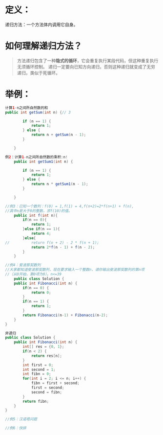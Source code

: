 # 定义：
递归方法：一个方法体内调用它自身。
# 如何理解递归方法？
> 方法递归包含了一种**隐式的循环**，它会重复执行某段代码，但这种重复执行无须循环控制。
> 递归一定要向已知方向递归，否则这种递归就变成了无穷递归，类似于死循环。
# 举例：
```java
计算1-n之间所自然数的和
public int getSum(int n) {// 3

		if (n == 1) {
			return 1;
		} else {
			return n + getSum(n - 1);
		}

	}


```
```java
例2：计算1-n之间所自然数的乘积:n!
	public int getSum1(int n) {

		if (n == 1) {
			return 1;
		} else {
			return n * getSum1(n - 1);
		}

	}
```
```java
//例3：已知一个数列：f(0) = 1,f(1) = 4,f(n+2)=2*f(n+1) + f(n),
//其中n是大于0的整数，求f(10)的值。
	public int f(int n){
		if(n == 0){
			return 1;
		}else if(n == 1){
			return 4;
		}else{
//			return f(n + 2) - 2 * f(n + 1);
			return 2*f(n - 1) + f(n - 2);
		}
	}
```
```java
//例4：斐波那契数列
//大家都知道斐波那契数列，现在要求输入一个整数n，请你输出斐波那契数列的第n项
//（从0开始，第0项为0）。n<=39
	public class Solution {
    public int Fibonacci(int n) {
        if(n == 0) {
            return 0;
        }
        if(n == 1) {
            return 1;
        }
        return Fibonacci(n-1) + Fibonacci(n-2);
    }
}
```
```java
非递归
public class Solution {
    public int Fibonacci(int n) {
        int[] res = {0, 1};
        if(n < 2) {
            return res[n];
        }
        int first = 0;
        int second = 1;
        int fibn = 0;
        for(int i = 2; i <= n; i++) {
            fibn = first + second;
            first = second;
            second = fibn;
        }
        return fibn;
    }
}
```
```java
//例5：汉诺塔问题
```
```java
//例6：快排
```



	
	
	








